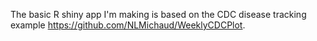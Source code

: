 The basic R shiny app I'm making is based on the CDC disease tracking example https://github.com/NLMichaud/WeeklyCDCPlot.

